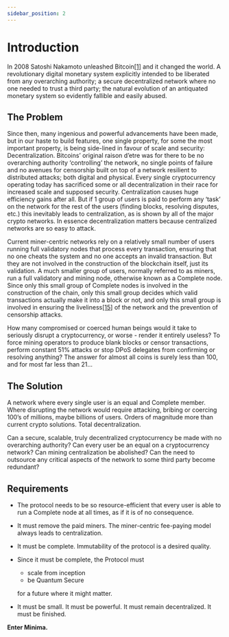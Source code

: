 ```yaml
---
sidebar_position: 2
---
```


# Introduction

In 2008 Satoshi Nakamoto unleashed Bitcoin[[1]](/docs/minimawhitepaper/specialthanksto) and it changed the world. A revolutionary digital monetary system explicitly intended to be liberated from any overarching authority; a secure decentralized network where no one needed to trust a third party; the natural evolution of an antiquated monetary system so evidently fallible and easily abused.
 
## The Problem
 
Since then, many ingenious and powerful advancements have been made, but in our haste to build features, one single property, for some the most important property, is being side-lined in favour of scale and security: Decentralization. Bitcoins’ original raison d’etre was for there to be no overarching authority ‘controlling’ the network, no single points of failure and no avenues for censorship built on top of a network resilient to distributed attacks; both digital and physical. Every single cryptocurrency operating today has sacrificed some or all decentralization in their race for increased scale and supposed security. Centralization causes huge efficiency gains after all. But if 1 group of users is paid to perform any ‘task’ on the network for the rest of the users (finding blocks, resolving disputes, etc.) this inevitably leads to centralization, as is shown by all of the major crypto networks. In essence decentralization matters because centralized networks are so easy to attack.

Current miner-centric networks rely on a relatively small number of users running full validatory nodes that process every transaction, ensuring that no one cheats the system and no one accepts an invalid transaction. But they are not involved in the construction of the blockchain itself, just its validation. A much smaller group of users, normally referred to as miners, run a full validatory and mining node, otherwise known as a Complete node. Since only this small group of Complete nodes is involved in the construction of the chain, only this small group decides which valid transactions actually make it into a block or not, and only this small group is involved in ensuring the liveliness[[15]](/docs/minimawhitepaper/specialthanksto) of the network and the prevention of censorship attacks. 

How many compromised or coerced human beings would it take to seriously disrupt a cryptocurrency, or worse - render it entirely useless?  To force mining operators to produce blank blocks or censor transactions, perform constant 51% attacks or stop DPoS delegates from confirming or resolving anything? The answer for almost all coins is surely less than 100, and for most far less than 21...
 
        	
## The Solution
 
A network where every single user is an equal and Complete member. Where disrupting the network would require attacking, bribing or coercing 100’s of millions, maybe billions of users. Orders of magnitude more than current crypto solutions. Total decentralization.

Can a secure, scalable, truly decentralized cryptocurrency be made with no overarching authority? Can every user be an equal on a cryptocurrency network? Can mining centralization be abolished? Can the need to outsource any critical aspects of the network to some third party become redundant?
 
## Requirements
 
- The protocol needs to be so resource-efficient that every user is able to run a Complete node at all times, as if it is of no consequence.
- It must remove the paid miners. The miner-centric fee-paying model always leads to centralization.
- It must be complete. Immutability of the protocol is a desired quality.
- Since it must be complete, the Protocol must
 
    - scale from inception
    - be Quantum Secure
 
    for a future where it might matter.
 
- It must be small. It must be powerful. It must remain decentralized. It must be finished.
 
**Enter Minima.**



